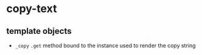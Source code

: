 # copy-text

## template objects

* `_copy` `.get` method bound to the instance used to render the copy string
